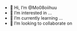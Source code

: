 - 👋 Hi, I’m @Mo08oiihuu
- 👀 I’m interested in ...
- 🌱 I’m currently learning ...
- 💞️ I’m looking to collaborate on 
